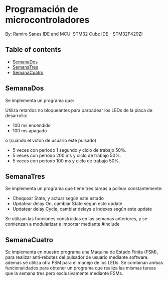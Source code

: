 # **Programación de microcontroladores**

By: Ramiro Sanes
IDE and MCU: STM32 Cube IDE - STM32F429ZI

## Table of contents
- [SemanaDos](#SemanaDos)
- [SemanaTres](#SemanaTres)
- [SemanaCuatro](#SemanaCuatro)

## SemanaDos
Se implementa un programa que:

Utiliza retardos no bloqueantes para parpadear los LEDs de la placa de desarrollo:

- 100 ms encendido
- 100 ms apagado 

o (cuando el voton de usuario esté pulsado)

- 5 veces con período 1 segundo y ciclo de trabajo 50%.
- 5 veces con período 200 ms y ciclo de trabajo 50%.
- 5 veces con período 100 ms y ciclo de trabajo 50%. 

## SemanaTres

Se implementa un programa que tiene tres tareas a pollear constantemente:

- Chequear State, y actuar según este estado
- Updatear delay On, cambiar State segun este update
- Updatear delay Cycle, cambiar delays e indexes según este update

Se utilizan las funciones construidas en las semanas anteriores, y se comienzan a modularizar e importar mediante #include

## SemanaCuatro

Se implementa en nuestro programa una Maquina de Estado Finita (FSM), para realizar anti-rebotes del pulsador de usuario mediante software. además se utiliza otra FSM para el manejo de los LEDs. Se combinan ambas funcionalidades para obtener un programa que realiza las mismas tareas que la semana tres pero exclusivamente mediante FSMs.
